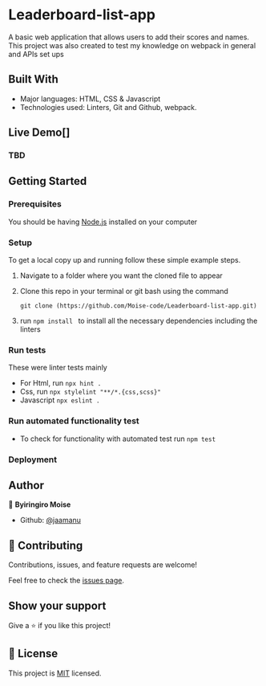 # Leaderboard-list-app
A basic web application that allows users to add their scores and names. This project was also created to test my knowledge on webpack in general and APIs set ups

## Built With

- Major languages: HTML, CSS & Javascript
- Technologies used: Linters, Git and Github, webpack.

## Live Demo[]

### TBD

## Getting Started

### Prerequisites

You should be having [Node.js](https://nodejs.org/en/) installed on your computer

### Setup

To get a local copy up and running follow these simple example steps.

1. Navigate to a folder where you want the cloned file to appear

2. Clone this repo in your terminal or git bash using the command

   ```
   git clone (https://github.com/Moise-code/Leaderboard-list-app.git)
   ```

3. run `npm install ` to install all the necessary dependencies including the linters


### Run tests

These were linter tests mainly

- For Html, run `npx hint .`
- Css, run `npx stylelint "**/*.{css,scss}"`
- Javascript `npx eslint .`


### Run automated functionality test
- To check for functionality with automated test run `npm test`

### Deployment

## Author

👤 **Byiringiro Moise**

- Github: [@jaamanu](https://github.com/Moise-code)



## 🤝 Contributing

Contributions, issues, and feature requests are welcome!

Feel free to check the [issues page](../../issues/).

## Show your support

Give a ⭐️ if you like this project!


## 📝 License

This project is [MIT](./MIT.md) licensed.
